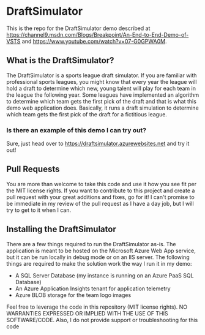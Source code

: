 # DraftSimulator
This is the repo for the DraftSimulator demo described at https://channel9.msdn.com/Blogs/Breakpoint/An-End-to-End-Demo-of-VSTS and https://www.youtube.com/watch?v=07-G0GPWA0M.

## What is the DraftSimulator?
The DraftSimulator is a sports league draft simulator.  If you are familiar with professional sports leagues, you might know that every year the league will hold a draft to determine which new, young talent will play for each team in the league the following year.  Some leagues have implemented an algorithm to determine which team gets the first pick of the draft and that is what this demo web application does.  Basically, it runs a draft simulation to determine which team gets the first pick of the draft for a fictitious league.

### Is there an example of this demo I can try out?
Sure, just head over to https://draftsimulator.azurewebsites.net and try it out!

## Pull Requests
You are more than welcome to take this code and use it how you see fit per the MIT license rights.  If you want to contribute to this project and create a pull request with your great additions and fixes, go for it!  I can't promise to be immediate in my review of the pull request as I have a day job, but I will try to get to it when I can.

## Installing the DraftSimulator
There are a few things required to run the DraftSimulator as-is.  The application is meant to be hosted on the Microsoft Azure Web App service, but it can be run locally in debug mode or on an IIS server.  The following things are required to make the solution work the way I run it in my demo:
- A SQL Server Database (my instance is running on an Azure PaaS SQL Database)
- An Azure Application Insights tenant for application telemetry
- Azure BLOB storage for the team logo images

















Feel free to leverage the code in this repository (MIT license rights).  NO WARRANTIES EXPRESSED OR IMPLIED WITH THE USE OF THIS SOFTWARE/CODE.  Also, I do not provide support or troubleshooting for this code
